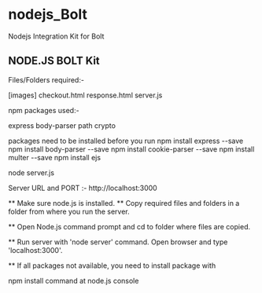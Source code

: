 # nodejs_Bolt
Nodejs Integration Kit for Bolt

NODE.JS BOLT Kit
----------------

Files/Folders required:-

[images]
checkout.html
response.html
server.js

npm packages used:-

express
body-parser
path
crypto

packages need to be installed before you run
npm install express --save
npm install body-parser --save
npm install cookie-parser --save
npm install multer --save
npm install ejs

node server.js

Server URL and PORT :- http://localhost:3000

** Make sure node.js is installed.
** Copy required files and folders in a folder from where you run the server.

** Open Node.js command prompt and cd to folder where files are copied.

** Run server with 'node server' command. Open browser and type 'localhost:3000'.

** If all packages not available, you need to install package with

npm install <package> command at node.js console



 
